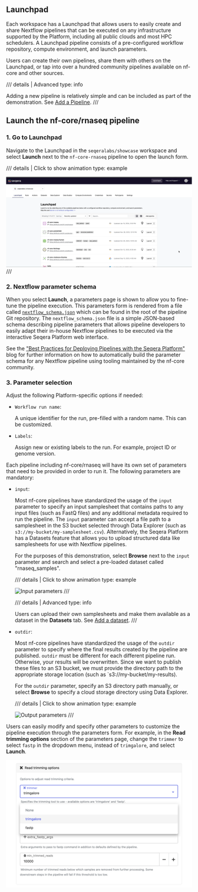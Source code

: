 ## Launchpad

Each workspace has a Launchpad that allows users to easily create and share Nextflow pipelines that can be executed on any infrastructure supported by the Platform, including all public clouds and most HPC schedulers. A Launchpad pipeline consists of a pre-configured workflow repository, compute environment, and launch parameters.

Users can create their own pipelines, share them with others on the Launchpad, or tap into over a hundred community pipelines available on nf-core and other sources.


/// details | Advanced
        type: info   
    
Adding a new pipeline is relatively simple and can be included as part of the demonstration. See [Add a Pipeline](./005_adding_a_pipeline.md).
///

## Launch the nf-core/rnaseq pipeline

### 1. Go to Launchpad

Navigate to the Launchpad in the `seqeralabs/showcase` workspace and select **Launch** next to the `nf-core-rnaseq` pipeline to open the launch form.


/// details | Click to show animation
    type: example

 ![Launch a pipeline](assets/sp-cloud-launch-form.gif)
///


### 2. Nextflow parameter schema

When you select **Launch**, a parameters page is shown to allow you to fine-tune the pipeline execution. This parameters form is rendered from a file called [`nextflow_schema.json`](https://github.com/nf-core/rnaseq/blob/master/nextflow_schema.json) which can be found in the root of the pipeline Git repository. The `nextflow_schema.json` file is a simple JSON-based schema describing pipeline parameters that allows pipeline developers to easily adapt their in-house Nextflow pipelines to be executed via the interactive Seqera Platform web interface.

See the ["Best Practices for Deploying Pipelines with the Seqera Platform"](https://seqera.io/blog/best-practices-for-deploying-pipelines-with-seqera-platform/) blog for further information on how to automatically build the parameter schema for any Nextflow pipeline using tooling maintained by the nf-core community. 

### 3. Parameter selection

Adjust the following Platform-specific options if needed:

- `Workflow run name`:

    A unique identifier for the run, pre-filled with a random name. This can be customized.

- `Labels`:

    Assign new or existing labels to the run. For example, project ID or genome version.

Each pipeline including nf-core/rnaseq will have its own set of parameters that need to be provided in order to run it. The following parameters are mandatory:

- `input`:

    Most nf-core pipelines have standardized the usage of the `input` parameter to specify an input samplesheet that contains paths to any input files (such as FastQ files) and any additional metadata required to run the pipeline. The `input` parameter can accept a file path to a samplesheet in the S3 bucket selected through Data Explorer (such as `s3://my-bucket/my-samplesheet.csv`). Alternatively, the Seqera Platform has a Datasets feature that allows you to upload structured data like samplesheets for use with Nextflow pipelines.

    For the purposes of this demonstration, select **Browse** next to the `input` parameter and search and select a pre-loaded dataset called "rnaseq_samples".

    /// details | Click to show animation
        type: example

    ![Input parameters](assets/sp-cloud-launch-parameters-input.gif)
    ///
    

    /// details | Advanced
        type: info    
        
    Users can upload their own samplesheets and make them available as a dataset in the **Datasets** tab. See [Add a dataset](./006_adding_a_dataset.md).
    ///

- `outdir`:

    Most nf-core pipelines have standardized the usage of the `outdir` parameter to specify where the final results created by the pipeline are published. `outdir` must be different for each different pipeline run. Otherwise, your results will be overwritten. Since we want to publish these files to an S3 bucket, we must provide the directory path to the appropriate storage location (such as `s3://my-bucket/my-results).

    For the `outdir` parameter, specify an S3 directory path manually, or select **Browse** to specify a cloud storage directory using Data Explorer.


    /// details | Click to show animation
        type: example
    
    ![Output parameters](assets/sp-cloud-launch-parameters-outdir.gif)
    ///

Users can easily modify and specify other parameters to customize the pipeline execution through the parameters form. For example, in the **Read trimming options** section of the parameters page, change the `trimmer` to select `fastp` in the dropdown menu, instead of `trimgalore`, and select **Launch**.

![Read trimming options](./assets/trimmer-settings.png)
